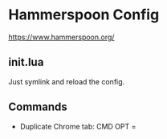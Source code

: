 # Hammerspoon Config

https://www.hammerspoon.org/

## init.lua

Just symlink and reload the config.

## Commands

- Duplicate Chrome tab: CMD OPT =


